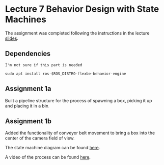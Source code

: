 # Lecture 7 Behavior Design with State Machines
The assignment was completed following the instructions in the lecture [slides](OMTP_LEC_7_BEHAVIOR_DESIGN_WITH_STATE_MACHINES.pdf).

## Dependencies
```
I'm not sure if this part is needed

sudo apt install ros-$ROS_DISTRO-flexbe-behavior-engine
```
## Assignment 1a
Built a pipeline structure for the process of spawning a box, picking it up and placing it in a bin.

## Assignment 1b
Added the functionality of conveyor belt movement to bring a box into the center of the camera field of view.

The state machine diagram can be found [here](State_machine.png).

A video of the process can be found [here](Robot-1.mp4).